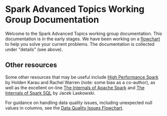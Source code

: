 # Spark Advanced Topics Working Group Documentation

Welcome to the Spark Advanced Topics working group documentation.
This documentation is in the early stages.
We have been working on a [flowchart](flowchart/) to help you solve your current problems.
The documentation is collected under "details" (see above).

## Other resources

Some other resources that may be useful include [High Performance Spark](https://amzn.to/3bgGdr7) by Holden Karau and Rachel Warren (note: some bias as a co-author), as well as the excellent on-line [The Internals of Apache Spark](https://books.japila.pl/apache-spark-internals/) and [The Internals of Spark SQL](https://books.japila.pl/spark-sql-internals/) by Jacek Laskowski.

For guidance on handling data quality issues, including unexpected null values in columns, see the [Data Quality Issues Flowchart](flowchart/dataquality.md).
